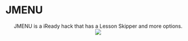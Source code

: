 # JMENU
<p align="center">
JMENU is a iReady hack that has a Lesson Skipper and more options.
  <br>
<img src="https://cdn.glitch.me/3ffb250d-17ed-4059-96f6-b63105c97664/logo.png"></img>
<p>

